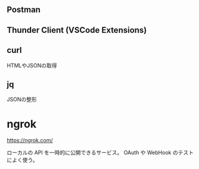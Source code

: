 ## Postman

## Thunder Client (VSCode Extensions)

## curl

HTMLやJSONの取得

## jq

JSONの整形

# ngrok

https://ngrok.com/

ローカルの API を一時的に公開できるサービス。
OAuth や WebHook のテストによく使う。
